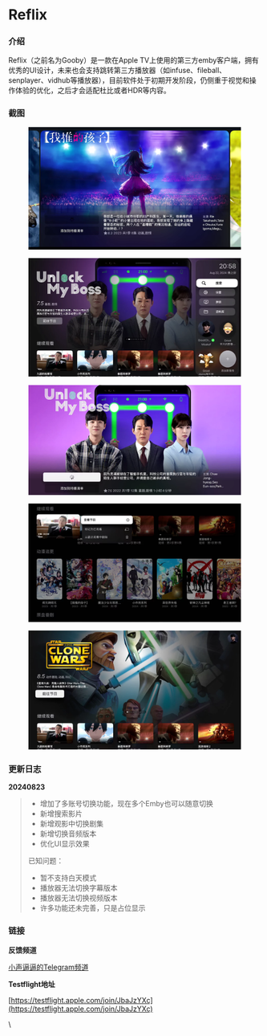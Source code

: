 # Reflix

### 介绍 <a href="#cl-1" id="cl-1"></a>

Reflix（之前名为Gooby）是一款在Apple TV上使用的第三方emby客户端，拥有优秀的UI设计，未来也会支持跳转第三方播放器（如infuse、fileball、senplayer、vidhub等播放器），目前软件处于初期开发阶段，仍侧重于视觉和操作体验的优化，之后才会适配杜比或者HDR等内容。

### 截图 <a href="#cl-2" id="cl-2"></a>

<figure><img src="../../.gitbook/assets/image (7).png" alt=""><figcaption></figcaption></figure>

<figure><img src="../../.gitbook/assets/image (8).png" alt=""><figcaption></figcaption></figure>

<figure><img src="../../.gitbook/assets/image (9).png" alt=""><figcaption></figcaption></figure>

<figure><img src="../../.gitbook/assets/image (10).png" alt=""><figcaption></figcaption></figure>

<figure><img src="../../.gitbook/assets/image (11).png" alt=""><figcaption></figcaption></figure>

### 更新日志 <a href="#cl-3" id="cl-3"></a>

**20240823**

> * 增加了多账号切换功能，现在多个Emby也可以随意切换
> * 新增搜索影片
> * 新增观影中切换剧集
> * 新增切换音频版本
> * 优化UI显示效果
>
> 已知问题：
>
> * 暂不支持白天模式
> * 播放器无法切换字幕版本
> * 播放器无法切换视频版本
> * 许多功能还未完善，只是占位显示

### 链接 <a href="#cl-5" id="cl-5"></a>

**反馈频道**

[小声逼逼的Telegram频道](https://t.me/me888888888888/2049)

**Testflight地址**

[https://testflight.apple.com/join/JbaJzYXc](https://testflight.apple.com/join/JbaJzYXc)

\
